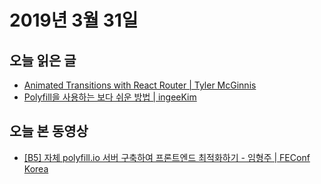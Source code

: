 # 2019년 3월 31일

## 오늘 읽은 글

* [Animated Transitions with React Router | Tyler McGinnis](https://tylermcginnis.com/react-router-animated-transitions/)
* [Polyfill을 사용하는 보다 쉬운 방법 | ingeeKim](http://hacks.mozilla.or.kr/2014/12/an-easier-way-of-using-polyfills/)

## 오늘 본 동영상

* [[B5] 자체 polyfill.io 서버 구축하여 프론트엔드 최적화하기 - 임형주 | FEConf Korea](https://www.youtube.com/watch?v=8GcVBTBI4Ew)
